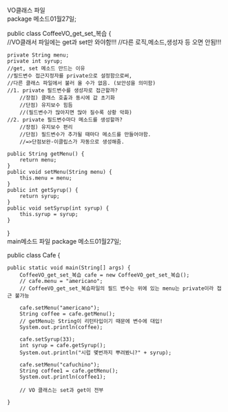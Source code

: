 VO클래스 파일  
package 메소드01월27일;

public class CoffeeVO_get_set_복습 {  
	//VO클래서 파일에는 get과 set만 와야함!!!
	//다른 로직,메소드,생성자 등 오면 안됨!!!
	
	private String menu;
	private int syrup;
	//get, set 메소드 만드는 이유
	//필드변수 접근지정자를 private으로 설정함으로써, 
	//다른 클래스 파일에서 불러 올 수가 없음. (보안성을 의미함)
	//1. private 필드변수를 생성자로 접근할까?
		//장점) 클래스 호출과 동시에 값 초기화
		//단점) 유지보수 힘듬
		//(필드변수가 많아지면 많아 질수록 상황 악화)
	//2. private 필드변수마다 메소드를 생성할까?
		//장점) 유지보수 편리
		//단점) 필드변수가 추가될 때마다 메소드를 만들어야함.
		//=>단점보완-이클립스가 자동으로 생성해줌.
	
	public String getMenu() {
		return menu;
	}
	public void setMenu(String menu) {
		this.menu = menu;
	}
	public int getSyrup() {
		return syrup;
	}
	public void setSyrup(int syrup) {
		this.syrup = syrup;
	}
	
	

}  
main메소드 파일
package 메소드01월27일;

public class Cafe {

	public static void main(String[] args) {
		CoffeeVO_get_set_복습 cafe = new CoffeeVO_get_set_복습();
		// cafe.menu = "americano";
		// CoffeeVO_get_set_복습파일의 필드 변수는 위에 있는 menu는 private이라 접근 불가능

		cafe.setMenu("americano");
		String coffee = cafe.getMenu();
		// getMenu는 String이 리턴타입이기 때문에 변수에 대입!
		System.out.println(coffee);

		cafe.setSyrup(33);
		int syrup = cafe.getSyrup();
		System.out.println("시럽 몇번까지 뿌려봤니?" + syrup);

		cafe.setMenu("cafuchino");
		String coffee1 = cafe.getMenu();
		System.out.println(coffee1);

		// VO 클래스는 set과 get이 전부

	}
